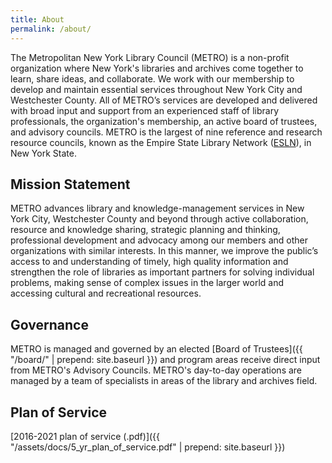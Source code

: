 ```yaml
---
title: About
permalink: /about/
---
```


The Metropolitan New York Library Council (METRO) is a non-profit organization where New York's libraries and archives come together to learn, share ideas, and collaborate. We work with our membership to develop and maintain essential services throughout New York City and Westchester County. All of METRO’s services are developed and delivered with broad input and support from an experienced staff of library professionals, the organization's membership, an active board of trustees, and advisory councils.  METRO is the largest of nine reference and research resource councils, known as the Empire State Library Network ([ESLN](http://www.esln.org)), in New York State.

## Mission Statement

METRO advances library and knowledge-management services in New York City, Westchester County and beyond through active collaboration, resource and knowledge sharing, strategic planning and thinking, professional development and advocacy among our members and other organizations with similar interests. In this manner, we improve the public’s access to and understanding of timely, high quality information and strengthen the role of libraries as important partners for solving individual problems, making sense of complex issues in the larger world and accessing cultural and recreational resources.

## Governance

METRO is managed and governed by an elected [Board of Trustees]({{ "/board/" | prepend: site.baseurl }}) and program areas receive direct input from METRO's Advisory Councils. METRO's day-to-day operations are managed by a team of specialists in areas of the library and archives field.

## Plan of Service
[2016-2021 plan of service (.pdf)]({{ "/assets/docs/5_yr_plan_of_service.pdf" | prepend: site.baseurl }})
